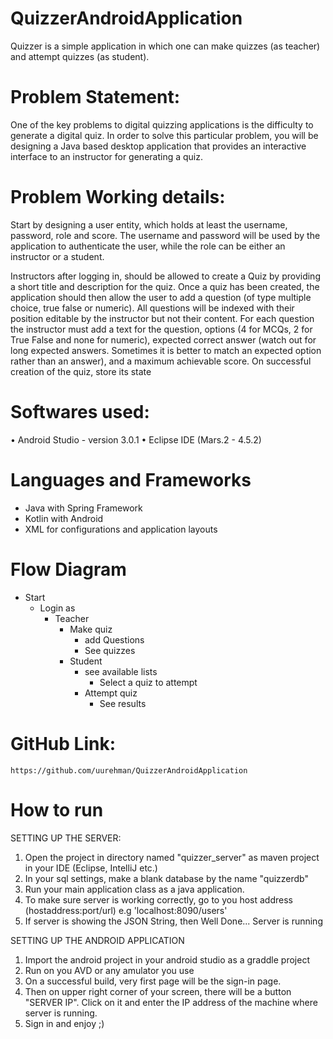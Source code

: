# QuizzerAndroidApplication
Quizzer is a simple application in which one can make quizzes (as teacher) and attempt quizzes (as student).

# Problem Statement:
One of the key problems to digital quizzing applications is the difficulty to generate a digital quiz. In order to solve this particular problem, you will be designing a Java based desktop application that provides an interactive interface to an instructor for generating a quiz.

# Problem Working details:
Start by designing a user entity, which holds at least the username, password, role and score. The username and password will be used by the application to authenticate the user, while the role can be either an instructor or a student.

Instructors after logging in, should be allowed to create a Quiz by providing a short title and description for the quiz. Once a quiz has been created, the application should then allow the user to add a question (of type multiple choice, true false or numeric). All questions will be indexed with their position editable by the instructor but not their content. For each question the instructor must add a text for the question, options (4 for MCQs, 2 for True False and none for numeric), expected correct answer (watch out for long expected answers. Sometimes it is better to match an expected option rather than an answer), and a maximum achievable score. On successful creation of the quiz, store its state

# Softwares used:
•	Android Studio - version 3.0.1
•	Eclipse IDE (Mars.2 - 4.5.2)

# Languages and Frameworks
* Java with Spring Framework
* Kotlin with Android
* XML for configurations and application layouts

# Flow Diagram
* Start
	 * Login as
	  	* Teacher
		  	* Make quiz
			  	* add Questions
			  * See quizzes
		  * Student
		  	* see available lists
		  		* Select a quiz to attempt
		  	* Attempt quiz
		  		* See results
          
# GitHub Link:
	https://github.com/uurehman/QuizzerAndroidApplication
  
# How to run
  
  SETTING UP THE SERVER:
  1.  Open the project in directory named "quizzer_server" as maven project in your IDE (Eclipse, IntelliJ etc.)
  2.  In your sql settings, make a blank database by the name "quizzerdb"
  3.  Run your main application class as a java application.
  4.  To make sure server is working correctly, go to you host address (hostaddress:port/url) e.g 'localhost:8090/users'
  5.  If server is showing the JSON String, then Well Done... Server is running
  
  SETTING UP THE ANDROID APPLICATION
  1.  Import the android project in your android studio as a graddle project
  2.  Run on you AVD or any amulator you use
  3.  On a successful build, very first page will be the sign-in page.
  4.  Then on upper right corner of your screen, there will be a button "SERVER IP". Click on it and enter the IP address of the machine where server is running.
  5. Sign in and enjoy ;)
